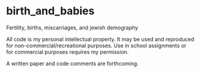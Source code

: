 # birth_and_babies
Fertility, births, miscarriages, and jewish demography

All code is my personal intellectual property. It may be used and reproduced for non-commercial/recreational purposes. Use in school assignments or for commercial purposes requires my permission.

A written paper and code comments are forthcoming.
